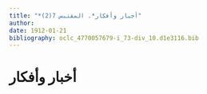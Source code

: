 ```yaml
---
title: "*أخبار وأفكار*. المقتبس 7(2)"
author: 
date: 1912-01-21
bibliography: oclc_4770057679-i_73-div_10.d1e3116.bib
---
```




#  أخبار وأفكار 

